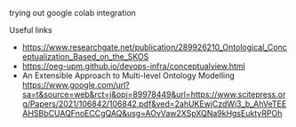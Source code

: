 trying out google colab integration

Useful links
- https://www.researchgate.net/publication/289926210_Ontological_Conceptualization_Based_on_the_SKOS
- https://oeg-upm.github.io/devops-infra/conceptualview.html
-  An Extensible Approach to Multi-level Ontology Modelling
https://www.google.com/url?sa=t&source=web&rct=j&opi=89978449&url=https://www.scitepress.org/Papers/2021/106842/106842.pdf&ved=2ahUKEwjCzdWi3_b_AhVeTEEAHSBbCUAQFnoECCgQAQ&usg=AOvVaw2XSpXQNa9kHgsEuktyRPOh

